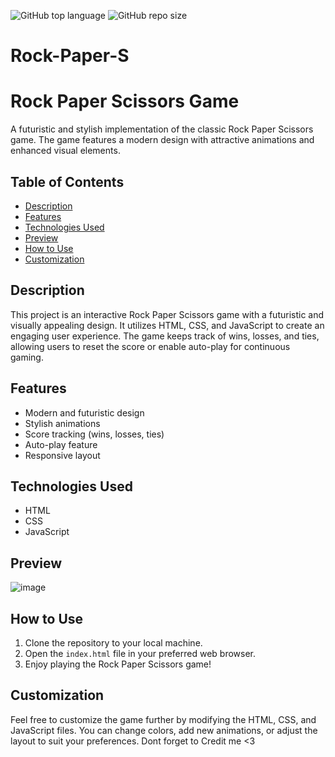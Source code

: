 ![GitHub top language](https://img.shields.io/github/languages/top/10ishk/Rock-Paper-S?color=rgb(86,61,124))
![GitHub repo size](https://img.shields.io/github/repo-size/10ishk/Rock-Paper-S?color=darkgreen)
# Rock-Paper-S
# Rock Paper Scissors Game

A futuristic and stylish implementation of the classic Rock Paper Scissors game. The game features a modern design with attractive animations and enhanced visual elements.

## Table of Contents

- [Description](#description)
- [Features](#features)
- [Technologies Used](#technologies-used)
- [Preview](#preview)
- [How to Use](#how-to-use)
- [Customization](#customization)

## Description

This project is an interactive Rock Paper Scissors game with a futuristic and visually appealing design. It utilizes HTML, CSS, and JavaScript to create an engaging user experience. The game keeps track of wins, losses, and ties, allowing users to reset the score or enable auto-play for continuous gaming.

## Features

- Modern and futuristic design
- Stylish animations
- Score tracking (wins, losses, ties)
- Auto-play feature
- Responsive layout

## Technologies Used
- HTML
- CSS
- JavaScript

## Preview
![image](https://github.com/10ishk/Rock-Paper-S/assets/76703619/148fab73-02fe-4150-bae0-aed2c0a80746)


## How to Use

1. Clone the repository to your local machine.
2. Open the `index.html` file in your preferred web browser.
3. Enjoy playing the Rock Paper Scissors game!

## Customization

Feel free to customize the game further by modifying the HTML, CSS, and JavaScript files. You can change colors, add new animations, or adjust the layout to suit your preferences.
Dont forget to Credit me <3

